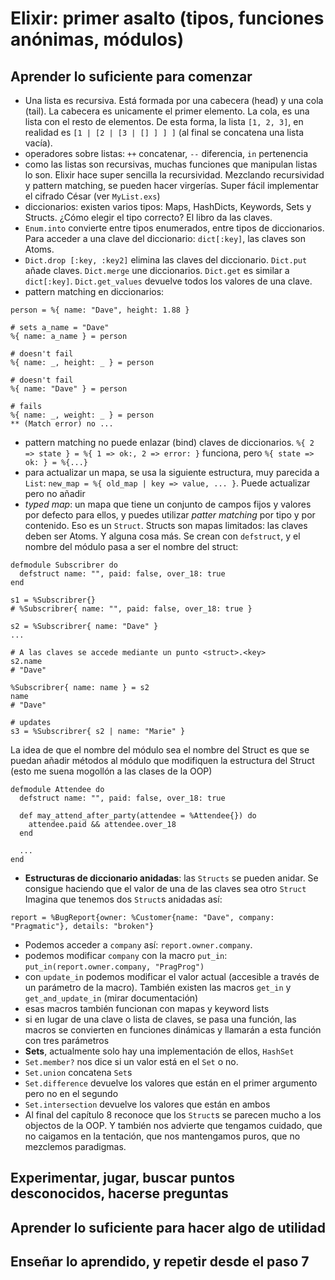 # Elixir: primer asalto (tipos, funciones anónimas, módulos)

## Aprender lo suficiente para comenzar

- Una lista es recursiva. Está formada por una cabecera (head) y una cola (tail). La cabecera es unicamente el primer elemento. La cola, es una lista con el resto de elementos. De esta forma, la lista `[1, 2, 3]`, en realidad es `[1 | [2 | [3 | [] ] ] ]` (al final se concatena una lista vacía).
- operadores sobre listas: `++` concatenar, `--` diferencia, `in` pertenencia
- como las listas son recursivas, muchas funciones que manipulan listas lo son. Elixir hace super sencilla la recursividad. Mezclando recursividad y pattern matching, se pueden hacer virgerías. Super fácil implementar el cifrado César (ver `MyList.exs`)
- diccionarios: existen varios tipos: Maps, HashDicts, Keywords, Sets y Structs. ¿Cómo elegir el tipo correcto? El libro da las claves. 
- `Enum.into` convierte entre tipos enumerados, entre tipos de diccionarios. Para acceder a una clave del diccionario: `dict[:key]`, las claves son Atoms.
- `Dict.drop [:key, :key2]` elimina las claves del diccionario. `Dict.put` añade claves. `Dict.merge` une diccionarios. `Dict.get` es similar a `dict[:key]`. `Dict.get_values` devuelve todos los valores de una clave.
- pattern matching en diccionarios:

```
person = %{ name: "Dave", height: 1.88 }

# sets a_name = "Dave"
%{ name: a_name } = person

# doesn't fail
%{ name: _, height: _ } = person

# doesn't fail
%{ name: "Dave" } = person

# fails
%{ name: _, weight: _ } = person
** (Match error) no ...
```

- pattern matching no puede enlazar (bind) claves de diccionarios. `%{ 2 => state } = %{ 1 => ok:, 2 => error: }` funciona, pero `%{ state => ok: } = %{...}`
- para actualizar un mapa, se usa la siguiente estructura, muy parecida a `List`: `new_map = %{ old_map | key => value, ... }`. Puede actualizar pero no añadir
- *typed map*: un mapa que tiene un conjunto de campos fijos y valores por defecto para ellos, y puedes utilizar *patter matching* por tipo y por contenido. Eso es un `Struct`. Structs son mapas limitados: las claves deben ser Atoms. Y alguna cosa más. Se crean con `defstruct`, y el nombre del módulo pasa a ser el nombre del struct:

```
defmodule Subscribrer do
  defstruct name: "", paid: false, over_18: true
end

s1 = %Subscribrer{}
# %Subscribrer{ name: "", paid: false, over_18: true }

s2 = %Subscribrer{ name: "Dave" }
...

# A las claves se accede mediante un punto <struct>.<key>
s2.name
# "Dave"

%Subscribrer{ name: name } = s2
name
# "Dave"

# updates
s3 = %Subscribrer{ s2 | name: "Marie" }
```

La idea de que el nombre del módulo sea el nombre del Struct es que se puedan añadir métodos al módulo que modifiquen la estructura del Struct (esto me suena mogollón a las clases de la OOP)

```
defmodule Attendee do
  defstruct name: "", paid: false, over_18: true

  def may_attend_after_party(attendee = %Attendee{}) do
    attendee.paid && attendee.over_18
  end

  ...
end
```

- **Estructuras de diccionario anidadas**: las `Structs` se pueden anidar. Se consigue haciendo que el valor de una de las claves sea otro `Struct`
Imagina que tenemos dos `Struct`s anidadas así:

```
report = %BugReport{owner: %Customer{name: "Dave", company: "Pragmatic"}, details: "broken"}
```

- Podemos acceder a `company` así: `report.owner.company`.
- podemos modificar `company` con la macro `put_in`: `put_in(report.owner.company, "PragProg")`
- con `update_in` podemos modificar el valor actual (accesible a través de un parámetro de la macro). También existen las macros `get_in` y `get_and_update_in` (mirar documentación)
- esas macros también funcionan con mapas y keyword lists
- si en lugar de una clave o lista de claves, se pasa una función, las macros se convierten en funciones dinámicas y llamarán a esta función con tres parámetros
- **Sets**, actualmente solo hay una implementación de ellos, `HashSet`
- `Set.member?` nos dice si un valor está en el `Set` o no. 
- `Set.union` concatena `Set`s
- `Set.difference` devuelve los valores que están en el primer argumento pero no en el segundo
- `Set.intersection` devuelve los valores que están en ambos
- Al final del capítulo 8 reconoce que los `Struct`s se parecen mucho a los objectos de la OOP. Y también nos advierte que tengamos cuidado, que no caigamos en la tentación, que nos mantengamos puros, que no mezclemos paradigmas.

## Experimentar, jugar, buscar puntos desconocidos, hacerse preguntas

## Aprender lo suficiente para hacer algo de utilidad

## Enseñar lo aprendido, y repetir desde el paso 7

